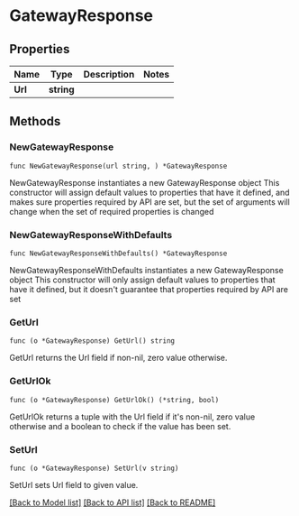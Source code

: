 # GatewayResponse

## Properties

Name | Type | Description | Notes
------------ | ------------- | ------------- | -------------
**Url** | **string** |  | 

## Methods

### NewGatewayResponse

`func NewGatewayResponse(url string, ) *GatewayResponse`

NewGatewayResponse instantiates a new GatewayResponse object
This constructor will assign default values to properties that have it defined,
and makes sure properties required by API are set, but the set of arguments
will change when the set of required properties is changed

### NewGatewayResponseWithDefaults

`func NewGatewayResponseWithDefaults() *GatewayResponse`

NewGatewayResponseWithDefaults instantiates a new GatewayResponse object
This constructor will only assign default values to properties that have it defined,
but it doesn't guarantee that properties required by API are set

### GetUrl

`func (o *GatewayResponse) GetUrl() string`

GetUrl returns the Url field if non-nil, zero value otherwise.

### GetUrlOk

`func (o *GatewayResponse) GetUrlOk() (*string, bool)`

GetUrlOk returns a tuple with the Url field if it's non-nil, zero value otherwise
and a boolean to check if the value has been set.

### SetUrl

`func (o *GatewayResponse) SetUrl(v string)`

SetUrl sets Url field to given value.



[[Back to Model list]](../README.md#documentation-for-models) [[Back to API list]](../README.md#documentation-for-api-endpoints) [[Back to README]](../README.md)


